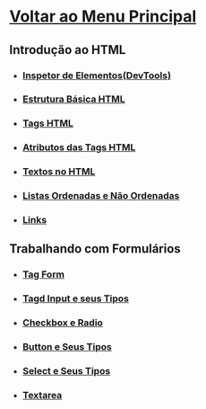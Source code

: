 # [Voltar ao Menu Principal](../README.md)

## Introdução ao HTML

- ### [Inspetor de Elementos(DevTools)](Introducao-HTML/devtools.md)

- ### [Estrutura Básica HTML](Introducao-HTML/estrutura-basica.md)

- ### [Tags HTML](Introducao-HTML/tags-HTML.md)

- ### [Atributos das Tags HTML](Introducao-HTML/atributos-tags.md)

- ### [Textos no HTML](Introducao-HTML/textos.md)

- ### [Listas Ordenadas e Não Ordenadas](Introducao-HTML/listas.md)

- ### [Links](Introducao-HTML/links.md)

## Trabalhando com Formulários

- ### [Tag Form](Formularios/tags-form.md)

- ### [Tagd Input e seus Tipos](Formularios/input.md)

- ### [Checkbox e Radio](Formularios/checkbox-radio.md)

- ### [Button e Seus Tipos](Formularios/button.md)

- ### [Select e Seus Tipos](Formularios/select.md)

- ### [Textarea](Formularios/textarea.md)
